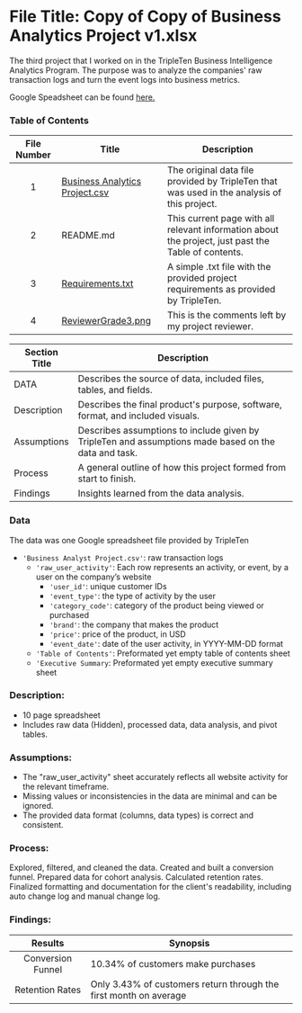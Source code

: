 # File Title: Copy of Copy of Business Analytics Project v1.xlsx

The third project that I worked on in the TripleTen Business Intelligence Analytics Program. The purpose was to analyze the companies' raw transaction logs and turn the event logs into business metrics.

Google Speadsheet can be found <a href='https://docs.google.com/spreadsheets/d/10PqOonkWAtGhEy_ziaRHj7QoUS7eeK3G_PTsVhaDjxg/edit?usp=sharing' target=_blank><u>here</u>.</a>

### Table of Contents
| File Number | Title | Description |
| :-----------: | ----------- |----------- |
| 1 | [Business Analytics Project.csv](https://docs.google.com/spreadsheets/d/1yuavBZ4OYYUD1opH-dq0d6nejREDy8f0ozumT9-yEuo/edit#gid=0) | The original data file provided by TripleTen that was used in the analysis of this project. |
| 2 | README.md | This current page with all relevant information about the project, just past the Table of contents. |
| 3 | [Requirements.txt](https://github.com/LeeRIII/Data_projects_TripleTen/blob/main/Business%20Analytics%20Project%20E-Commerce/Requirements.txt) | A simple .txt file with the provided project requirements as provided by TripleTen. |
| 4 | [ReviewerGrade3.png](https://drive.google.com/file/d/1apyEbT7Gtkg_ZBJAB5fg-QOmNYthKh3O/view?usp=sharing) | This is the comments left by my project reviewer. |

| Section Title | Description |
| ----------- |----------- |
| DATA | Describes the source of data, included files, tables, and fields. |
| Description | Describes the final product's purpose, software, format, and included visuals. |
| Assumptions | Describes assumptions to include given by TripleTen and assumptions made based on the data and task. |
| Process | A general outline of how this project formed from start to finish. |
| Findings | Insights learned from the data analysis. |

### Data
The data was one Google spreadsheet file provided by TripleTen
- `'Business Analyst Project.csv'`: raw transaction logs
    - `'raw_user_activity'`: Each row represents an activity, or event, by a user on the company’s website
        - `'user_id'`: unique customer IDs
        - `'event_type'`: the type of activity by the user
        - `'category_code'`: category of the product being viewed or purchased
        - `'brand'`: the company that makes the product
        - `'price'`: price of the product, in USD
        - `'event_date'`: date of the user activity, in YYYY-MM-DD format
    - `'Table of Contents'`: Preformated yet empty table of contents sheet
    - `'Executive Summary`: Preformated yet empty executive summary sheet

### Description:
- 10 page spreadsheet
- Includes raw data (Hidden), processed data, data analysis, and pivot tables.

### Assumptions:
- The "raw_user_activity" sheet accurately reflects all website activity for the relevant timeframe.
- Missing values or inconsistencies in the data are minimal and can be ignored.
- The provided data format (columns, data types) is correct and consistent.

### Process:
Explored, filtered, and cleaned the data.
Created and built a conversion funnel.
Prepared data for cohort analysis.
Calculated retention rates.
Finalized formatting and documentation for the client's readability, including auto change log and manual change log.

### Findings:
| Results | Synopsis |
| :-----------: | ----------- |
| Conversion Funnel | 10.34% of customers make purchases | 
| Retention Rates | Only 3.43% of customers return through the first month on average | 
